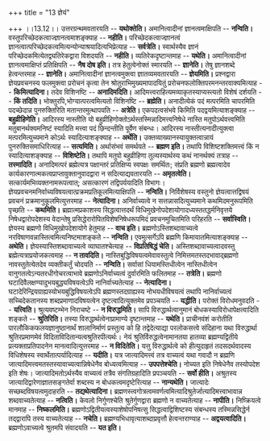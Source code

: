 +++
title = "13 ज्ञेयं"

+++
।।13.12।। उत्तरग्रन्थमवतारयति -- **यथोक्तेति।** अमानित्वादीनां
ज्ञानत्वमाक्षिपति -- **नन्विति।** वस्तुपरिच्छेदकत्वाज्ज्ञानत्वमाशङ्क्याह
-- **नहीति।** परिच्छेदकत्वाज्ज्ञानत्वं
ज्ञानत्वात्परिच्छेदकत्वमित्यन्योन्याश्रयादित्यभिप्रेत्याह --
**सर्वत्रेति।** स्वार्थस्यैव ज्ञानं परिच्छेदकमित्येतद्व्यतिरेकद्वारा
विशदयति -- **नहीति।** व्यतिरेकदृष्टान्तमाह -- **यथेति।** अमानित्वादीनां
ज्ञानत्वमाक्षिप्तं प्रतिक्षिपति -- **नैष दोष इति।** तत्र हेतुत्वेनोक्तं
स्मारयति -- **ज्ञानेति।** तेषु ज्ञानशब्दे हेत्वन्तरमाह -- **ज्ञानेति।**
अमानित्वादीनां ज्ञानत्वमुक्त्वा ज्ञातव्यमवतारयति -- **ज्ञेयमिति।**
प्रश्नद्वारा ज्ञेयप्रवचनस्य फलमुक्त्वा प्ररोचनं कृत्वा तेन
श्रोतुराभिमुख्यमापादयितुं प्ररोचनफलोक्तिपरमनन्तरवाक्यमित्याह --
**किमित्यादिना।** तदेव विशिनष्टि -- **अनादिमदिति।**
आदिमत्त्वराहित्यमव्याकृतस्याप्यस्त्यतो विशेषं दर्शयति -- **किं तदिति।**
भोक्तुरपि,भोग्यात्परत्वमित्यतो विशिनष्टि -- **ब्रह्मेति।** अनादीत्येकं
पदं मत्परमिति चापरमिति पदच्छेदान्न पुनरुक्तिरिति मतान्तरमुत्थापयति --
**अत्रेति।** एकपदत्वसंभवे किमिति पदद्वयमित्याशङ्क्याह --
**बहुव्रीहिणेति।** आदिरस्य नास्तीति यो
बहुव्रीहिणोक्तोऽर्थस्तस्मिन्नादिमत्त्वनिषेधे नास्ति मतुपोऽर्थवत्त्वमिति
मतुबानर्थक्यमनिष्टं स्यादिति मत्त्वा पदं छिन्दन्तीति पूर्वेण संबन्धः।
आदिरस्य नास्तीत्यनादीत्युक्त्वा मत्परमित्युच्यमाने कोऽर्थः
स्यादित्याशङ्क्याह -- **अर्थेति।** उक्तव्याख्यानस्यायुक्तत्वान्नायं
पुनरुक्तिसमाधिरित्याह -- **सत्यमिति।** अर्थासंभवं समर्थयते -- **ब्रह्मण
इति।** तथापि विशिष्टशक्तिमत्त्वं किं न स्यादित्याशङ्क्याह --
**विशिष्टेति।** तथापि मतुपो बहुव्रीहिणा तुल्यस्यार्थस्य कथं नानर्थक्यं
तत्राह -- **तस्मादिति।** अनादिमत्परं ब्रह्मेत्यत्र पक्षान्तरं
प्रतिक्षिप्य स्वपक्षः समर्थितः; संप्रति ब्रह्मणो ब्रह्मत्वादेव
कार्यकारणात्मकत्वप्राप्तावुक्तानुवादद्वारा न सदित्याद्यवतारयति --
**अमृतत्वेति।** सत्कार्यमभिव्यक्तनामरूपत्वात्; असत्कारणं तद्विपर्ययादिति
विभागः। ज्ञेयप्रवचनमनिर्वाच्यविषयत्वात्प्रक्रमप्रतिकूलमित्याक्षिपति --
**नन्विति।** निर्विशेषस्य वस्तुनो ज्ञेयत्वात्तद्विषयं प्रवचनं
प्रक्रमानुकूलमित्युत्तरमाह -- **नेत्यादिना।** अनिर्वाच्यत्वे न
सत्तन्नासदित्युच्यमाने कथमिदमनुरूपमिति पृच्छति -- **कथमिति।**
ब्रह्मात्मप्रकाशस्य सिद्धत्वात्तदर्थं
विधिमुखेनोपदेशायोगादध्यस्ततद्धर्मनिवृत्तये निषेधद्वारोपदेशस्य वेदान्तेषु
प्रसिद्धेरारोपितविशेषनिषेधरूपमिदं प्रवचनमुचितमिति परिहरति --
**सर्वास्विति।** ज्ञेयस्य ब्रह्मणो विधिमुखोपदेशायोगे हेतुमाह -- **वाच
इति।** ब्रह्मणोऽस्तिशब्दावाच्यत्वे नरविषाणवन्नास्तित्वमित्यनिष्टमाशङ्कते
-- **नन्विति।** एवमुत्सर्गेऽपि ब्रह्मणि किमायातमित्याशङ्क्याह --
**अथेति।** ज्ञेयस्यास्तिशब्दावाच्यत्वे व्याघातश्चेत्याह --
**विप्रतिषिद्धं चेति।** अस्तिशब्दावाच्यत्वादवस्तु
ब्रह्मेत्यत्राप्रयोजकत्वमाह -- **न तावदिति।**
नास्तिबुद्धिविषयत्वमेवावस्तुत्वे निमित्तमतस्तदभावाद्ब्रह्मणो
नावस्तुतेत्येतदेव व्यक्तीकर्तुं चोदयति -- **नन्विति।** सर्वासां
धियामस्तिधीत्वेन नास्तिधीत्वेन वानुगतत्वेऽन्यतरधीगोचरत्वाभावे
ब्रह्मणोऽनिर्वाच्यत्वं दुर्वारमिति फलितमाह -- **तत्रेति।** ब्रह्मणो
घटादिवैलक्षण्यादुभयबुद्ध्यविषयत्वेऽपि नानिर्वाच्यतेत्याह --
**नेत्यादिना।** घटादेरिन्द्रियग्राह्यस्योभयबुद्धिविषयत्वेऽपि
ब्रह्मणस्तदग्राह्यस्य नोभयधीविषयत्वं तथापि नानिर्वाच्यत्वं
सच्चिदेकतानस्य शब्दप्रमाणादविषयत्वेन दृष्टत्वादित्युक्तमेव प्रपञ्चयति --
**यद्धीति।** परोक्तं विरोधमनुवदति -- **यत्त्विति।** श्रुत्यवष्टम्भेन
निराचष्टे -- **न विरुद्धमिति।** सापि विरुद्धार्थत्वानुमानं
बोधकस्याविरोधापेक्षत्वादिति शङ्कते -- **श्रुतिरिति।** तस्या
विरुद्धार्थत्वेनाप्रामाण्ये दृष्टान्तमाह -- **यथेति।** प्राचीनवंशं
करोतीति पारलौकिकफलयज्ञानुष्ठानार्थं शालानिर्माणं प्रस्तुत्य को हि
तद्वेदेत्याद्या परलोकसत्त्वे संदिहाना यथा विरुद्धार्था श्रुतिरप्रमाणमेवं
विदिताविदितान्यत्वश्रुतिरपीत्यर्थः। नेयं श्रुतिर्विरुद्धत्वेनामानतया
हातव्या ब्रह्मण्यद्वितीये प्रत्यक्ताप्रतिपादनेन मानत्वादित्युत्तरमाह --
**न विदितेति।** यत्तु विरुद्धार्थत्वे को हीत्युदाहृतं तदसदर्थवादस्य
विधिशेषस्य स्वार्थेतात्पर्यादित्याह -- **यदीति।** यत्र जात्यादिमत्त्वं
तत्र वाच्यत्वं यथा गवादौ न ब्रह्मणि
जात्यादिमत्त्वमतस्तस्यावाच्यत्वान्निषेधेनैव बोध्यत्वमित्याह --
**उपपत्तेश्चेति।** नोच्यत इति निषेधेनैव तस्योपदेश इति शेषः।
जात्यादिमतोऽर्थस्यैव वाच्यत्वं तत्रैव संगतिग्रहादिति प्रपञ्चयति --
**सर्वो हीति।** अश्रुतस्य जात्यादिद्वारेणाज्ञातसङ्गतेर्वा शब्दस्य न
बोधकत्वमदृष्टेरित्याह -- **नान्यथेति।** जात्यादेः सच्छब्दविषयत्वमुदाहरति
-- **तद्यथेत्यादिना।**
ब्रह्मणस्त्वगोत्रत्वमवर्णत्वमित्यादिश्रुतेर्जात्यादिमत्त्वाभावान्न
शब्दवाच्यतेत्याह -- **नत्विति।** केवलो निर्गुणश्चेति श्रुतेर्गुणद्वारा
ब्रह्मणो न वाच्यतेत्याह -- **नापीति।** निष्क्रियत्वे मानमाह --
**निष्कलमिति।** ब्रह्मणोऽद्वितीयत्वस्याशेषोपनिषत्सु
सिद्धत्वाद्विशिष्टस्य संबन्धस्य तस्मिन्नसिद्धेर्न तद्द्वारापि तस्य
वाच्यतेत्याह -- **नचेति।** ब्रह्मण्यभिधावृत्याशब्दाप्रवृत्तौ
हेत्वन्तराण्याह -- **अद्वयत्वादिति।** ब्रह्मणोऽवाच्यत्वे श्रुतमपि
संवादयति -- **यत इति।**

